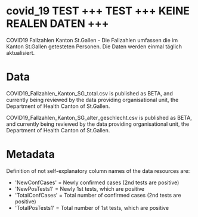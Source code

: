 # covid_19 TEST +++ TEST +++ KEINE REALEN DATEN +++
COVID19 Fallzahlen Kanton St.Gallen - Die Fallzahlen umfassen die im Kanton St.Gallen getesteten Personen. Die Daten werden einmal täglich aktualisiert.

# Data
COVID19_Fallzahlen_Kanton_SG_total.csv is published as BETA, and currently being reviewed by the data providing organisational unit, the Department of Health Canton of St.Gallen.

COVID19_Fallzahlen_Kanton_SG_alter_geschlecht.csv is published as BETA, and currently being reviewed by the data providing organisational unit, the Department of Health Canton of St.Gallen.

# Metadata
Definition of not self-explanatory column names of the data resources are:

- 'NewConfCases' = Newly confirmed cases (2nd tests are positive)
- 'NewPosTests1' = Newly 1st tests, which are positive
- 'TotalConfCases' = Total number of confirmed cases (2nd tests are positive)
- 'TotalPosTests1' = Total number of 1st tests, which are positive
